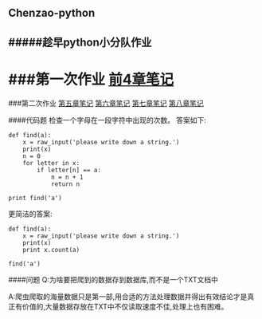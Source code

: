 ## Chenzao-python
#####趁早python小分队作业
-----------
###第一次作业
[前4章笔记](https://github.com/Yuiking/Chenzao-python/blob/master/homeworks/notes1-4.md)
=====
###第二次作业
[第五章笔记](https://github.com/Yuiking/Chenzao-python/blob/master/homeworks/notes5.md)
[第六章笔记](https://github.com/Yuiking/Chenzao-python/blob/master/homeworks/notes6.md)
[第七章笔记](https://github.com/Yuiking/Chenzao-python/blob/master/homeworks/notes7.md)
[第八章笔记](https://github.com/Yuiking/Chenzao-python/blob/master/homeworks/notes8.md)

####代码题
检查一个字母在一段字符中出现的次数。
答案如下:
```
def find(a):
    x = raw_input('please write down a string.')
    print(x)
    n = 0
    for letter in x:
        if letter[n] == a:
            n = n + 1
            return n

print find('a')
```
更简洁的答案:
```
def find(a):
    x = raw_input('please write down a string.')
    print(x)
    print x.count(a)

find('a')
```
####问题
Q:为啥要把爬到的数据存到数据库,而不是一个TXT文档中

A:爬虫爬取的海量数据只是第一部,用合适的方法处理数据并得出有效结论才是真正有价值的,大量数据存放在TXT中不仅读取速度不佳,处理上也有困难。
